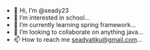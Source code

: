 - 👋 Hi, I’m @seady23
- 👀 I’m interested in school...
- 🌱 I’m currently learning spring framework...
- 💞️ I’m looking to collaborate on anything java...
- 📫 How to reach me seadyatiku@gmail.com...

<!---
seady23/seady23 is a ✨ special ✨ repository because its `README.md` (this file) appears on your GitHub profile.
You can click the Preview link to take a look at your changes.
--->
